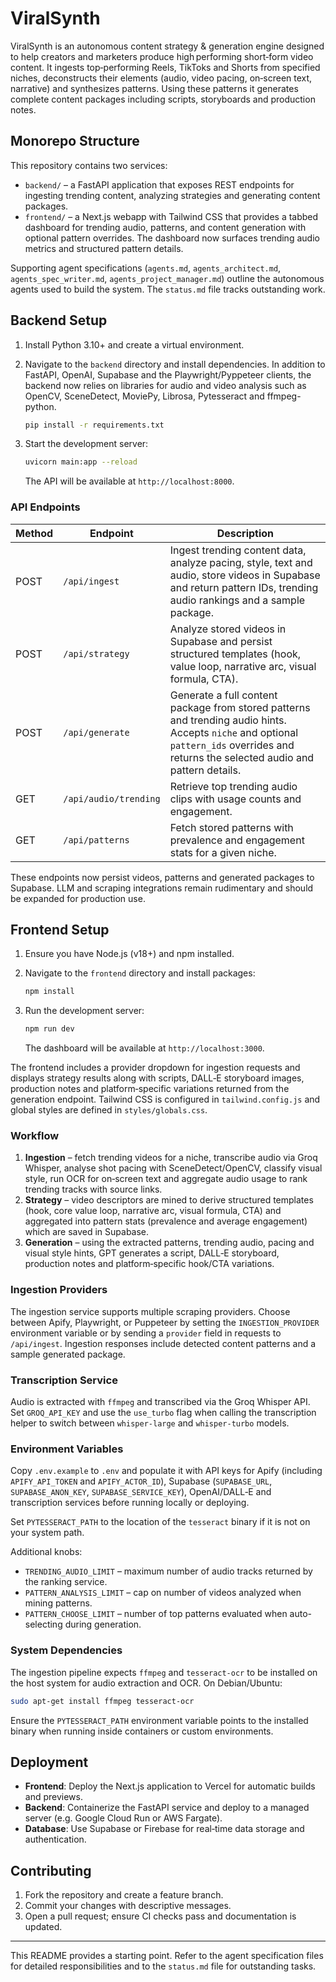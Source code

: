 # ViralSynth

ViralSynth is an autonomous content strategy & generation engine designed to help creators and marketers produce high performing short‑form video content. It ingests top‑performing Reels, TikToks and Shorts from specified niches, deconstructs their elements (audio, video pacing, on‑screen text, narrative) and synthesizes patterns. Using these patterns it generates complete content packages including scripts, storyboards and production notes.

## Monorepo Structure

This repository contains two services:

- `backend/` – a FastAPI application that exposes REST endpoints for ingesting trending content, analyzing strategies and generating content packages.
- `frontend/` – a Next.js webapp with Tailwind CSS that provides a tabbed dashboard for trending audio, patterns, and content generation with optional pattern overrides. The dashboard now surfaces trending audio metrics and structured pattern details.

Supporting agent specifications (`agents.md`, `agents_architect.md`, `agents_spec_writer.md`, `agents_project_manager.md`) outline the autonomous agents used to build the system. The `status.md` file tracks outstanding work.

## Backend Setup

1. Install Python 3.10+ and create a virtual environment.
2. Navigate to the `backend` directory and install dependencies. In addition to FastAPI, OpenAI, Supabase and the Playwright/Pyppeteer clients, the backend now relies on libraries for audio and video analysis such as OpenCV, SceneDetect, MoviePy, Librosa, Pytesseract and ffmpeg-python.

   ```bash
   pip install -r requirements.txt
   ```

3. Start the development server:

   ```bash
   uvicorn main:app --reload
   ```

   The API will be available at `http://localhost:8000`.

### API Endpoints

| Method | Endpoint        | Description                          |
|-------|-----------------|--------------------------------------|
| POST  | `/api/ingest`      | Ingest trending content data, analyze pacing, style, text and audio, store videos in Supabase and return pattern IDs, trending audio rankings and a sample package. |
| POST  | `/api/strategy`    | Analyze stored videos in Supabase and persist structured templates (hook, value loop, narrative arc, visual formula, CTA). |
| POST  | `/api/generate`    | Generate a full content package from stored patterns and trending audio hints. Accepts `niche` and optional `pattern_ids` overrides and returns the selected audio and pattern details. |
| GET   | `/api/audio/trending` | Retrieve top trending audio clips with usage counts and engagement. |
| GET   | `/api/patterns`       | Fetch stored patterns with prevalence and engagement stats for a given niche. |

These endpoints now persist videos, patterns and generated packages to Supabase. LLM and scraping integrations remain rudimentary and should be expanded for production use.

## Frontend Setup

1. Ensure you have Node.js (v18+) and npm installed.
2. Navigate to the `frontend` directory and install packages:

   ```bash
   npm install
   ```

3. Run the development server:

   ```bash
   npm run dev
   ```

   The dashboard will be available at `http://localhost:3000`.

The frontend includes a provider dropdown for ingestion requests and displays strategy results along with scripts, DALL‑E storyboard images, production notes and platform‑specific variations returned from the generation endpoint. Tailwind CSS is configured in `tailwind.config.js` and global styles are defined in `styles/globals.css`.

### Workflow

1. **Ingestion** – fetch trending videos for a niche, transcribe audio via Groq Whisper, analyse shot pacing with SceneDetect/OpenCV, classify visual style, run OCR for on‑screen text and aggregate audio usage to rank trending tracks with source links.
2. **Strategy** – video descriptors are mined to derive structured templates (hook, core value loop, narrative arc, visual formula, CTA) and aggregated into pattern stats (prevalence and average engagement) which are saved in Supabase.
3. **Generation** – using the extracted patterns, trending audio, pacing and visual style hints, GPT generates a script, DALL‑E storyboard, production notes and platform‑specific hook/CTA variations.

### Ingestion Providers

The ingestion service supports multiple scraping providers. Choose between Apify, Playwright, or Puppeteer by setting the `INGESTION_PROVIDER` environment variable or by sending a `provider` field in requests to `/api/ingest`. Ingestion responses include detected content patterns and a sample generated package.

### Transcription Service

Audio is extracted with `ffmpeg` and transcribed via the Groq Whisper API. Set `GROQ_API_KEY` and use the `use_turbo` flag when calling the transcription helper to switch between `whisper-large` and `whisper-turbo` models.

### Environment Variables

Copy `.env.example` to `.env` and populate it with API keys for Apify (including `APIFY_API_TOKEN` and `APIFY_ACTOR_ID`), Supabase (`SUPABASE_URL`, `SUPABASE_ANON_KEY`, `SUPABASE_SERVICE_KEY`), OpenAI/DALL‑E and transcription services before running locally or deploying.

Set `PYTESSERACT_PATH` to the location of the `tesseract` binary if it is not on your system path.

Additional knobs:

- `TRENDING_AUDIO_LIMIT` – maximum number of audio tracks returned by the ranking service.
- `PATTERN_ANALYSIS_LIMIT` – cap on number of videos analyzed when mining patterns.
- `PATTERN_CHOOSE_LIMIT` – number of top patterns evaluated when auto-selecting during generation.

### System Dependencies

The ingestion pipeline expects `ffmpeg` and `tesseract-ocr` to be installed on the host system for audio extraction and OCR. On Debian/Ubuntu:

```bash
sudo apt-get install ffmpeg tesseract-ocr
```

Ensure the `PYTESSERACT_PATH` environment variable points to the installed binary when running inside containers or custom environments.

## Deployment

- **Frontend**: Deploy the Next.js application to Vercel for automatic builds and previews.
- **Backend**: Containerize the FastAPI service and deploy to a managed server (e.g. Google Cloud Run or AWS Fargate).
- **Database**: Use Supabase or Firebase for real‑time data storage and authentication.

## Contributing

1. Fork the repository and create a feature branch.
2. Commit your changes with descriptive messages.
3. Open a pull request; ensure CI checks pass and documentation is updated.

---

This README provides a starting point. Refer to the agent specification files for detailed responsibilities and to the `status.md` file for outstanding tasks.
